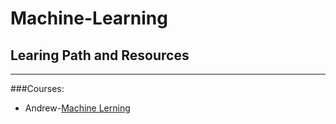 # Machine-Learning

## Learing Path and Resources
---

###Courses:
* Andrew-[Machine Lerning](https://www.coursera.org/learn/machine-learning#)